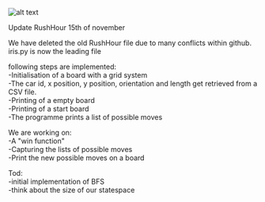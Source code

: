 ![alt text](http://heuristieken.nl/wiki/images/d/df/Rushhour.jpg)

Update RushHour 15th of november  

We have deleted the old RushHour file due to many conflicts within github.  
iris.py is now the leading file  

following steps are implemented:  
-Initialisation of a board with a grid system  
-The car id, x position, y position, orientation and length get retrieved from a CSV file.  
-Printing of a empty board  
-Printing of a start board  
-The programme prints a list of possible moves    

We are working on:  
-A "win function"  
-Capturing the lists of possible moves  
-Print the new possible moves on a board  

Tod:  
-initial implementation of BFS  
-think about the size of our statespace  
